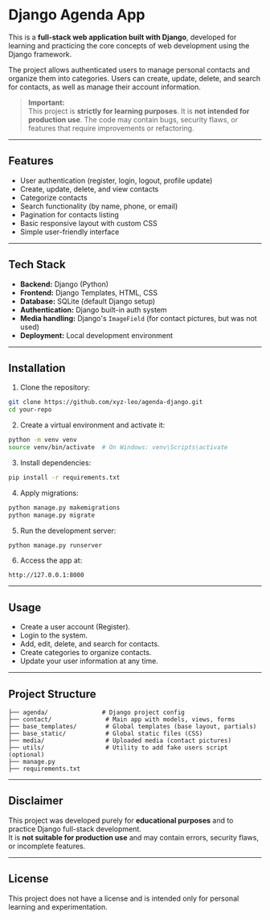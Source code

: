 # Django Agenda App

This is a **full-stack web application built with Django**, developed for learning and practicing the core concepts of web development using the Django framework.

The project allows authenticated users to manage personal contacts and organize them into categories. Users can create, update, delete, and search for contacts, as well as manage their account information.

> **Important:**\
> This project is **strictly for learning purposes**. It is **not intended for production use**. The code may contain bugs, security flaws, or features that require improvements or refactoring.

---

## Features

- User authentication (register, login, logout, profile update)
- Create, update, delete, and view contacts
- Categorize contacts
- Search functionality (by name, phone, or email)
- Pagination for contacts listing
- Basic responsive layout with custom CSS
- Simple user-friendly interface

---

## Tech Stack

- **Backend:** Django (Python)
- **Frontend:** Django Templates, HTML, CSS
- **Database:** SQLite (default Django setup)
- **Authentication:** Django built-in auth system
- **Media handling:** Django's `ImageField` (for contact pictures, but was not used)
- **Deployment:** Local development environment

---

## Installation

1. Clone the repository:

```bash
git clone https://github.com/xyz-leo/agenda-django.git
cd your-repo
```

2. Create a virtual environment and activate it:

```bash
python -m venv venv
source venv/bin/activate  # On Windows: venv\Scripts\activate
```

3. Install dependencies:

```bash
pip install -r requirements.txt
```

4. Apply migrations:

```bash
python manage.py makemigrations
python manage.py migrate
```

5. Run the development server:

```bash
python manage.py runserver
```

6. Access the app at:

```
http://127.0.0.1:8000
```

---

## Usage

- Create a user account (Register).
- Login to the system.
- Add, edit, delete, and search for contacts.
- Create categories to organize contacts.
- Update your user information at any time.

---

## Project Structure

```plaintext
├── agenda/               # Django project config
├── contact/               # Main app with models, views, forms
├── base_templates/        # Global templates (base layout, partials)
├── base_static/           # Global static files (CSS)
├── media/                 # Uploaded media (contact pictures)
├── utils/                 # Utility to add fake users script (optional)
├── manage.py
├── requirements.txt
```

---

## Disclaimer

This project was developed purely for **educational purposes** and to practice Django full-stack development.\
It is **not suitable for production use** and may contain errors, security flaws, or incomplete features.

---

## License

This project does not have a license and is intended only for personal learning and experimentation.

